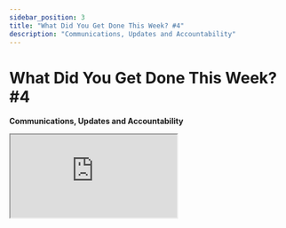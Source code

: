 ```yaml
---
sidebar_position: 3
title: "What Did You Get Done This Week? #4"
description: "Communications, Updates and Accountability"
---
```


# What Did You Get Done This Week? #4

**Communications, Updates and Accountability**

<div className="responsive-iframe">
  <iframe
    src="https://www.youtube.com/embed/r3Z4lvu_ic4"
    title="YouTube video player"
    allow="accelerometer; autoplay; clipboard-write; encrypted-media; gyroscope; picture-in-picture"
    allowFullScreen
  />
</div>
- Date: 2024-12-06
- Twitter Spaces: https://x.com/i/spaces/1lDxLlryWXaxm
- YouTube Link: https://www.youtube.com/watch?v=r3Z4lvu_ic4


## Timestamps

- [00:01:09](https://www.youtube.com/watch?v=r3Z4lvu_ic4&t=69) - Meeting start, expectations (5-minute updates, focus on this week's achievements).
- [00:02:50](https://www.youtube.com/watch?v=r3Z4lvu_ic4&t=170) - Shaw's update (dev school, in-person meetup).
- [00:04:59](https://www.youtube.com/watch?v=r3Z4lvu_ic4&t=299) - Project growth, coordination challenges, need for AI project management tools.
- [00:09:22](https://www.youtube.com/watch?v=r3Z4lvu_ic4&t=562) - Call for contributors to speak, starting with Reality Spiral.
- [00:10:04](https://www.youtube.com/watch?v=r3Z4lvu_ic4&t=604) - **Reality Spiral**: Github integration, testing framework, Coinbase work.
- [00:17:13](https://www.youtube.com/watch?v=r3Z4lvu_ic4&t=1033) - **Boyaloxer**: Plugin Feel (emotional adjustments for agents).
- [00:18:37](https://www.youtube.com/watch?v=r3Z4lvu_ic4&t=1117) - **Spaceodili**: Discord growth, summarization systems.
- [00:19:33](https://www.youtube.com/watch?v=r3Z4lvu_ic4&t=1173) - **Yodamaster726**: Using agents in university classes, championing Llama.
- [00:23:32](https://www.youtube.com/watch?v=r3Z4lvu_ic4&t=1412) - **Wiki**: Suggestion for a project newsletter. Discussion about contributor summarization.
- [00:26:00](https://www.youtube.com/watch?v=r3Z4lvu_ic4&t=1560) - **Hashwarlock**: Remote Attestation Explorer upgrades, Reddit client, TEE as a service.
- [00:28:45](https://www.youtube.com/watch?v=r3Z4lvu_ic4&t=1725) - **KyleSt4rgarden**: Eliza Framework Council, focus on stability and unified messaging bus.
- [00:33:22](https://www.youtube.com/watch?v=r3Z4lvu_ic4&t=2002) - **Nasdao_**: Self-sustaining AI DAO, AI agent running validator.
- [00:34:57](https://www.youtube.com/watch?v=r3Z4lvu_ic4&t=2097) - **Evepredict**: Slack integration, Reddit client/search, text/video to video project.
- [00:44:02](https://www.youtube.com/watch?v=r3Z4lvu_ic4&t=2642) - **ByornOeste**: Dark Sun project launch, uncensored agent, video generator.
- [00:47:37](https://www.youtube.com/watch?v=r3Z4lvu_ic4&t=2857) - **Empyrealdev**: LayerZero integrations, Python tooling for Solana.
- [00:52:16](https://www.youtube.com/watch?v=r3Z4lvu_ic4&t=3136) - **SkotiVi**: Question about ai16z bot tech stack (it's Eliza).
- [00:54:19](https://www.youtube.com/watch?v=r3Z4lvu_ic4&t=3259) - **YoungBalla1000x**: 15-year-old builder, project update, wallet drained.
- [00:56:47](https://www.youtube.com/watch?v=r3Z4lvu_ic4&t=3407) - **SOL_CryptoGamer**: Cizem's PFP collection launch and success.
- [01:02:17](https://www.youtube.com/watch?v=r3Z4lvu_ic4&t=3737) - **Angelocass**: Experimenting with agents, excited about the potential.
- [01:03:15](https://www.youtube.com/watch?v=r3Z4lvu_ic4&t=3795) - **DAOJonesPumpAI**: Spam bot detection, FAL API PR, Solana wallet prototype.
- [01:06:38](https://www.youtube.com/watch?v=r3Z4lvu_ic4&t=3998) - **RodrigoSotoAlt**: 3D NFTs for Bosu, 3D portal, using latest Eliza version.
- [01:10:43](https://www.youtube.com/watch?v=r3Z4lvu_ic4&t=4243) - **cryptocomix1**: Job interviews, learning about AI agents, interested in 3D design.
- [01:13:54](https://www.youtube.com/watch?v=r3Z4lvu_ic4&t=4434) - **TheBigOneGG**: ERC20/SPL integration in game, ai16z cosmetic items.
- [01:15:18](https://www.youtube.com/watch?v=r3Z4lvu_ic4&t=4518) - **Louround_**: Thales project update, data sources, MPC wallet plugin.
- [01:22:59](https://www.youtube.com/watch?v=r3Z4lvu_ic4&t=4979) - **btspoony**: Flow blockchain integration PR merged, multi-account control.
- [01:25:48](https://www.youtube.com/watch?v=r3Z4lvu_ic4&t=5148) - **0xamericanspiri**: Goldman Stanley DAO launch on daos.fun, using hyperliquid airdrop.
- [01:28:24](https://www.youtube.com/watch?v=r3Z4lvu_ic4&t=5304) - **Hawkeye_Picks**: Experimenting with Degen Spartan AI, exploring AI in collectibles.
- [01:36:33](https://www.youtube.com/watch?v=r3Z4lvu_ic4&t=5793) - **BV_Bloom1**: Live video chat plugin modifications, integrating conversation models into 3D environment.
- [01:39:44](https://www.youtube.com/watch?v=r3Z4lvu_ic4&t=5984) - **pawgDAO**: Gamified governance experiments, using Cursor, integrating AI16z.
- [01:43:24](https://www.youtube.com/watch?v=r3Z4lvu_ic4&t=6204) - **jpegyguggenheim**: Artist interested in AI, exploring dev school.
- [01:44:07](https://www.youtube.com/watch?v=r3Z4lvu_ic4&t=6247) - **heathenft**: Super Swarm DevNet launch on fxn.
- [01:46:28](https://www.youtube.com/watch?v=r3Z4lvu_ic4&t=6388) - **Roberto9211999**: (Brief interruption) Grok discussion.
- [01:48:18](https://www.youtube.com/watch?v=r3Z4lvu_ic4&t=6498) - **godfreymeyer**: Unity scaffolding for 3D AI TV project.
- [01:51:16](https://www.youtube.com/watch?v=r3Z4lvu_ic4&t=6676) - **Victor28612594**: Fungo team building AlphaScan agent, data enrichment plugin.
- [01:53:23](https://www.youtube.com/watch?v=r3Z4lvu_ic4&t=6803) - **SidDegen**: OnlyCalls launch, data pipeline, beta release plans.
- [01:55:00](https://www.youtube.com/watch?v=r3Z4lvu_ic4&t=6900) - **O_on_X**: Ico onboarding, 2D video models, comfyUI for art.
- [02:01:00](https://www.youtube.com/watch?v=r3Z4lvu_ic4&t=7260) - **yikesawjeez**: Memecoin cleanup crew, github.io profiles, security team, screenpipe/supabase.
- [02:05:31](https://www.youtube.com/watch?v=r3Z4lvu_ic4&t=7531) - **TrenchBuddy**: Launching AI agent, working on EC2 and authorization.
- [02:09:49](https://www.youtube.com/watch?v=r3Z4lvu_ic4&t=7789) - **TSSnft**: Sneakerhead Society introduction, exploring AI agent solutions.
- [02:11:40](https://www.youtube.com/watch?v=r3Z4lvu_ic4&t=7900) - **SidDegen**: Question about the future of AI agents.
- [02:16:15](https://www.youtube.com/watch?v=r3Z4lvu_ic4&t=8175) - **GoatOfGamblers**: Building a permissionless polymarket for memecoins.
- [02:18:01](https://www.youtube.com/watch?v=r3Z4lvu_ic4&t=8281) - Shaw's closing remarks, focus on stability and applications, call for contributions.


## Summary

The fourth weekly ai16z meeting, hosted by Shaw, focused on accountability and sharing updates on the Eliza AI agent project. The key themes and events were:

**Individual Updates** - Many contributors gave updates on their work, including new plugins (like a plugin for emotional responses and Coinbase integration), infrastructure improvements (like GitHub integration, a testing framework, and a unified messaging bus), applications (like a validator run by an AI agent, Reddit and Slack integration, text/video to video projects, uncensored AI agents, and a Solana wallet prototype), and community projects (like an AI-generated PFP collection). Many of the updates focused on shipping and getting things done, rather than future plans.

**Education and Outreach** - Shaw highlighted the AI agent dev school as a key achievement, emphasizing education and onboarding for new developers. Yoda, a CS professor, shared his experience using agents in his classes.

**Community Growth and Coordination** - The rapid growth of the project led to discussion about improving communication and coordination. Ideas included a newsletter, better documentation, summarizing contributions (which Jin had already started working on), and AI agents to help manage open source projects and communities.

**Trending Topics** - Plugins, TEEs (Trusted Execution Environments), and multi-chain integration were discussed extensively. There was also a lot of excitement about the potential for AI agents in gaming and metaverse applications.

**Partnerships and Announcements** - Shaw hinted at exciting, unannounced partnerships and projects. The successful launch of an AI-generated PFP collection by a partner was also highlighted, demonstrating community engagement and the potential for partner-led projects (though it was emphasized that this PFP project was not officially affiliated with ai16z). Discussion around the project suggested that future airdrops to contributors are a possibility.

**Technical Details** - TypeScript was identified as the dominant language for agent development. There was a brief discussion about the role of Python for data-related tasks. The importance of build stability and a good developer experience was emphasized. Cursor and Claude were recommended as developer tools.

**Open Source and Community Contributions** - The open-source nature of the project was stressed, with encouragement for community contributions and collaboration. Several contributors offered their expertise and services to others in the community.

Overall, the meeting conveyed a sense of rapid progress, excitement, and a strong community spirit driving the Eliza project forward.


## Hot Takes

1. **"But they're really fucking cool. Really, really, really cool stuff...you're going to have to see it on the timeline when it drops." (00:03:43)** - Shaw teases secret projects with strong conviction, building anticipation and hype, but offering zero specifics. This generates buzz but can also frustrate listeners wanting concrete info.

2. **"The whole server is kind of set up where...this project can start to feel more like a video game in a way. And we have these interfaces and AI agents that are playing all sorts of different roles throughout." (00:08:05)** - Jin envisions the project evolving into a gamified experience. This could be a controversial approach to open-source development, as it might prioritize gamification over core functionality or alienate some contributors.

3. **"if we're really going to go to AGI we got to have some kind of Ubi component in there." (00:14:44)** - Reality Spiral casually connects AGI development with Universal Basic Income, a potentially contentious socio-economic topic that intertwines technological advancement with wealth distribution.

4. **"I've been screaming out of my lungs for grok 3 to come out and uh y'all are slow Developers." (01:47:12)** - Roberto jokingly (or perhaps not) criticizes the development speed of Grok, creating a moment of tension and sparking debate about the pace of AI development in general (especially relative to open-source community projects).

5. **"agents are going to replace the application layer...I am the fucking website" (02:12:11 & 02:12:58)** - Shaw's bold prediction about the future of the internet and applications, positioning agents not just as tools but as the very foundation of online interaction. This radical vision is sure to stir debate about the future of web development and user experience.
